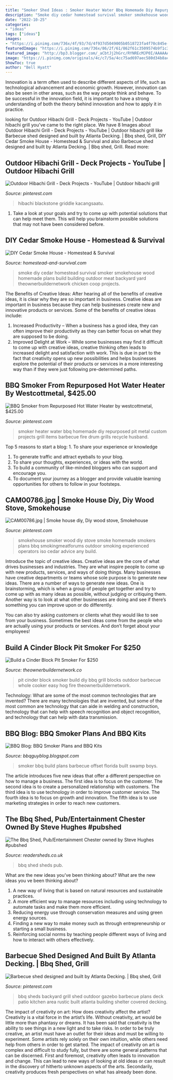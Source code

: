 ```yaml
---
title: "Smoker Shed Ideas : Smoker Heater Water Bbq Homemade Diy Repurposed Pit Metal Custom Projects Grill Items Barbecue Fire Drum Grills Recycle Husband"
description: "Smoke diy cedar homestead survival smoker smokehouse wood homemade plans build building outdoor meat backyard yard theownerbuildernetwork chicken coop projects"
date: "2022-10-25"
categories:
- "ideas"
tags: ["ideas"]
images:
- "https://i.pinimg.com/736x/4f/93/7d/4f937d5049005b0518723fa4f70c845e--homemade-smoker-drum-smoker.jpg?b=t"
featuredImage: "https://i.pinimg.com/736x/86/2f/61/862f61c3509574b9f1c32710649ea718.jpg"
featured_image: "http://bp3.blogger.com/_aCbtJj2hGrc/RYNREcMJP0I/AAAAAAAAACQ/BHUfiuH07Hk/w1200-h630-p-k-no-nu/Rosie&#039;s+Smoker.jpg"
image: "https://i.pinimg.com/originals/4c/c7/5a/4cc75ad697aec580d34b8ac368002841.jpg"
ShowToc: true
author: "Bell Hyatt"
---
```



Innovation is a term often used to describe different aspects of life, such as technological advancement and economic growth. However, innovation can also be seen in other areas, such as the way people think and behave. To be successful in the innovation field, it is important to have a strong understanding of both the theory behind innovation and how to apply it in practice.

	

		
looking for Outdoor Hibachi Grill - Deck Projects - YouTube | Outdoor hibachi grill you've came to the right place. We have 8 Images about Outdoor Hibachi Grill - Deck Projects - YouTube | Outdoor hibachi grill like Barbecue shed designed and built by Atlanta Decking. | Bbq shed, Grill, DIY Cedar Smoke House - Homestead &amp; Survival and also Barbecue shed designed and built by Atlanta Decking. | Bbq shed, Grill. Read more:
		
    
## Outdoor Hibachi Grill - Deck Projects - YouTube | Outdoor Hibachi Grill

<img loading=lazy src="https://i.pinimg.com/736x/86/2f/61/862f61c3509574b9f1c32710649ea718.jpg" onerror="this.onerror=null;this.src='https://tse4.mm.bing.net/th?id=OIP.cDzpPj50H25Pamnu1geOKwHaEK&amp;pid=15.1';" alt="Outdoor Hibachi Grill - Deck Projects - YouTube | Outdoor hibachi grill">

_Source: pinterest.com_

>hibachi blackstone griddle kacangsaatu. 

	

1. Take a look at your goals and try to come up with potential solutions that can help meet them. This will help you brainstorm possible solutions that may not have been considered before.

    
## DIY Cedar Smoke House - Homestead &amp; Survival

<img loading=lazy src="http://homestead-and-survival.com/wp-content/uploads/2014/04/DIY-Cedar-Smoke-House.jpg" onerror="this.onerror=null;this.src='https://tse3.mm.bing.net/th?id=OIP.p7MFbhM2mb1Bny_wPfeQmAHaGa&amp;pid=15.1';" alt="DIY Cedar Smoke House - Homestead &amp; Survival">

_Source: homestead-and-survival.com_

>smoke diy cedar homestead survival smoker smokehouse wood homemade plans build building outdoor meat backyard yard theownerbuildernetwork chicken coop projects. 

	

The Benefits of Creative Ideas: After hearing all of the benefits of creative ideas, it is clear why they are so important in business.
Creative ideas are important in business because they can help businesses create new and innovative products or services. Some of the benefits of creative ideas include: 
1. Increased Productivity – When a business has a good idea, they can often improve their productivity as they can better focus on what they are supposed to be doing. 
2. Improved Delight at Work – While some businesses may find it difficult to come up with creative ideas, creative thinking often leads to increased delight and satisfaction with work. This is due in part to the fact that creativity opens up new possibilities and helps businesses explore the potential of their products or services in a more interesting way than if they were just following pre-determined paths. 

    
## BBQ Smoker From Repurposed Hot Water Heater By Westcottmetal, $425.00

<img loading=lazy src="https://i.pinimg.com/736x/4f/93/7d/4f937d5049005b0518723fa4f70c845e--homemade-smoker-drum-smoker.jpg?b=t" onerror="this.onerror=null;this.src='https://tse4.mm.bing.net/th?id=OIP.H8Dtf8ENyPRf8006IF_WowHaJ4&amp;pid=15.1';" alt="BBQ Smoker from Repurposed Hot Water Heater by westcottmetal, $425.00">

_Source: pinterest.com_

>smoker heater water bbq homemade diy repurposed pit metal custom projects grill items barbecue fire drum grills recycle husband. 

	

Top 5 reasons to start a blog: 1. To share your experience or knowledge
1. To generate traffic and attract eyeballs to your blog. 
2. To share your thoughts, experiences, or ideas with the world. 
3. To build a community of like-minded bloggers who can support and encourage you. 
4. To document your journey as a blogger and provide valuable learning opportunities for others to follow in your footsteps. 

    
## CAM00786.jpg | Smoke House Diy, Diy Wood Stove, Smokehouse

<img loading=lazy src="https://i.pinimg.com/originals/bb/ba/7b/bbba7beae367bee884025890e840d779.jpg" onerror="this.onerror=null;this.src='https://tse3.mm.bing.net/th?id=OIP.5KBXNwf8RFzxzl39ubWf1QHaJ4&amp;pid=15.1';" alt="CAM00786.jpg | Smoke house diy, Diy wood stove, Smokehouse">

_Source: pinterest.com_

>smokehouse smoker wood diy stove smoke homemade smokers plans bbq smokingmeatforums outdoor smoking experienced operators iso cedar advice any build. 

	

Introduce the topic of creative ideas.
Creative ideas are the core of what drives businesses and industries. They are what inspire people to come up with new products, services, and ways of doing things. Many businesses have creative departments or teams whose sole purpose is to generate new ideas.
There are a number of ways to generate new ideas. One is brainstorming, which is when a group of people get together and try to come up with as many ideas as possible, without judging or critiquing them. Another way is to look at what other businesses are doing and see if there’s something you can improve upon or do differently.

You can also try asking customers or clients what they would like to see from your business. Sometimes the best ideas come from the people who are actually using your products or services. And don’t forget about your employees!

    
## Build A Cinder Block Pit Smoker For $250

<img loading=lazy src="http://theownerbuildernetwork.co/wp-content/uploads/2015/07/Cinder-Block-Pit-Smoker-Main-Image.jpg" onerror="this.onerror=null;this.src='https://tse3.mm.bing.net/th?id=OIP.Y4ZyKFdTcLbeZEtLASIEIgHaEK&amp;pid=15.1';" alt="Build a Cinder Block Pit Smoker For $250">

_Source: theownerbuildernetwork.co_

>pit cinder block smoker build diy bbq grill blocks outdoor barbecue whole cooker easy hog fire theownerbuildernetwork. 

	

Technology: What are some of the most common technologies that are invented?
There are many technologies that are invented, but some of the most common are technology that can aide in welding and construction, technology that can help with speech recognition and object recognition, and technology that can help with data transmission.

    
## BBQ Blog: BBQ Smoker Plans And BBQ Kits

<img loading=lazy src="http://bp3.blogger.com/_aCbtJj2hGrc/RYNREcMJP0I/AAAAAAAAACQ/BHUfiuH07Hk/w1200-h630-p-k-no-nu/Rosie&#039;s+Smoker.jpg" onerror="this.onerror=null;this.src='https://tse1.mm.bing.net/th?id=OIP.vC1e6FGWao4BymjLIdve9gHaF6&amp;pid=15.1';" alt="BBQ Blog: BBQ Smoker Plans and BBQ Kits">

_Source: bbqguyblog.blogspot.com_

>smoker bbq build plans barbecue offset florida built swamp boys. 

	

The article introduces five new ideas that offer a different perspective on how to manage a business. The first idea is to focus on the customer. The second idea is to create a personalized relationship with customers. The third idea is to use technology in order to improve customer service. The fourth idea is to focus on growth and innovation. The fifth idea is to use marketing strategies in order to reach new customers.

    
## The Bbq Shed, Pub/Entertainment Chester Owned By Steve Hughes #pubshed

<img loading=lazy src="http://www.readersheds.co.uk/images/sheds/new/6344-FCE185F4-9B31-8F70-56CD05B3E02FEC97-3.jpg" onerror="this.onerror=null;this.src='https://tse4.mm.bing.net/th?id=OIP._RyWp4U64jcIbobUTNXbFQHaFj&amp;pid=15.1';" alt="The Bbq Shed, Pub/Entertainment Chester owned by Steve Hughes #pubshed">

_Source: readersheds.co.uk_

>bbq shed sheds pub. 

	

What are the new ideas you’ve been thinking about?
What are the new ideas you ve been thinking about? 

1. A new way of living that is based on natural resources and sustainable practices. 
2. A more efficient way to manage resources including using technology to automate tasks and make them more efficient. 
3. Reducing energy use through conservation measures and using green energy sources. 
4. Finding a new way to make money such as through entrepreneurship or starting a small business. 
5. Reinforcing social norms by teaching people different ways of living and how to interact with others effectively.

    
## Barbecue Shed Designed And Built By Atlanta Decking. | Bbq Shed, Grill

<img loading=lazy src="https://i.pinimg.com/originals/4c/c7/5a/4cc75ad697aec580d34b8ac368002841.jpg" onerror="this.onerror=null;this.src='https://tse1.mm.bing.net/th?id=OIP.MZL4Q0lyQ1B6julfgVfBUAHaJ4&amp;pid=15.1';" alt="Barbecue shed designed and built by Atlanta Decking. | Bbq shed, Grill">

_Source: pinterest.com_

>bbq sheds backyard grill shed outdoor gazebo barbecue plans deck patio kitchen area rustic built atlanta building shelter covered decking. 

	

The impact of creativity on art: How does creativity affect the artist?
Creativity is a vital force in the artist’s life. Without creativity, art would be little more than phantasy or dreams. It has been said that creativity is the ability to see things in a new light and to take risks. In order to be truly creative, an artist must have an outlet for their ideas and must be willing to experiment. Some artists rely solely on their own intuition, while others need help from others in order to get started. The impact of creativity on art is complex and difficult to study fully, but there are some general patterns that can be discerned. First and foremost, creativity often leads to innovation and change. This can lead to new ways of looking at old ideas or can result in the discovery of hitherto unknown aspects of the arts. Secondarily, creativity produces fresh perspectives on what has already been done.

